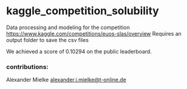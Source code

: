 # kaggle_competition_solubility
Data processing and modeling for the competition https://www.kaggle.com/competitions/euos-slas/overview
Requires an output folder to save the csv files

We achieved a score of 0.10294 on the public leaderboard.

### contributions: 
Alexander Mielke alexander.j.mielke@t-online.de